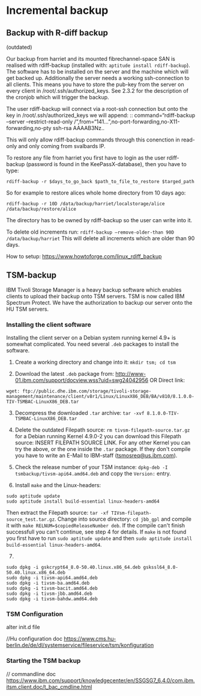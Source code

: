 # Incremental backup


## Backup with R-diff backup

(outdated)

Our backup from harriet and its mounted fibrechannel-space SAN is realised with rdiff-backup (installed with: `aptitude install rdiff-backup`). The software has to be installed on the server and the machine which will get backed up. Additionally the server needs a working ssh-connection to all clients. This means you have to store the pub-key from the server on every client in /root/.ssh/authorized\_keys. See 2.3.2 for the description of the cronjob which will trigger the backup.

The user rdiff-backup will connect via a root-ssh connection but onto the key in /root/.ssh/authorized\_keys we will append: :: command=“rdiff-backup –server –restrict-read-only /”,from=“141…”,no-port-forwarding,no-X11-forwarding,no-pty ssh-rsa AAAAB3Nz..

This will only allow rdiff-backup commands through this conenction in read-only and only coming from svalbards IP.

To restore any file from harriet you first have to login as the user rdiff-backup (password is found in the KeePassX-database), then you have to type:
```
rdiff-backup -r $days_to_go_back $path_to_file_to_restore $targed_path
```
So for example to restore alices whole home directory from 10 days ago:
```
rdiff-backup -r 10D /data/backup/harriet/localstorage/alice /data/backup/restore/alice
```
The directory has to be owned by rdiff-backup so the user can write into it.

To delete old increments run: `rdiff-backup –remove-older-than 90D /data/backup/harriet` This will delete all increments which are older than 90 days.



How to setup: <https://www.howtoforge.com/linux_rdiff_backup>


## TSM-backup

 IBM Tivoli Storage Manager is a heavy backup software which enables clients to upload their backup onto TSM servers. TSM is now called IBM Spectrum Protect. We have the authorization to backup our server onto the HU TSM servers.

### Installing the client software

Installing the client server on a Debian system running kernel 4.9+ is somewhat complicated. You need several `.deb` packages to install the software.


1. Create a working directory and change into it: `mkdir tsm; cd tsm`

2. Download the latest `.deb` package from: http://www-01.ibm.com/support/docview.wss?uid=swg24042956 OR Direct link: 
```
wget: ftp://public.dhe.ibm.com/storage/tivoli-storage-management/maintenance/client/v8r1/Linux/LinuxX86_DEB/BA/v810/8.1.0.0-TIV-TSMBAC-LinuxX86_DEB.tar
```

3. Decompress the downloaded `.tar` archive: `tar -xvf 8.1.0.0-TIV-TSMBAC-LinuxX86_DEB.tar`

4. Delete the outdated Filepath source: `rm tivsm-filepath-source.tar.gz` for a Debian running Kernel 4.9.0-2 you can download this Filepath source: INSERT FILEPATH SOURCE LINK. For any other Kernel you can try the above, or the one inside the `.tar` package. If they don't compile you have to write an E-Mail to IBM-staff (tsmosreq@us.ibm.com).

5. Check the release number of your TSM instance: `dpkg-deb -I tsmbackup/tivsm-api64.amd64.deb` and copy the `Version:` entry.

6. Install `make` and the Linux-headers: 
```
sudo aptitude update
sudo aptitude install build-essential linux-headers-amd64
```


Then extract the Filepath source: `tar -xf TIVsm-filepath-source_test.tar.gz`. Change into source directory: `cd jbb_gpl` and compile it with `make RELNUM=$copiedReleaseNumber deb`. If the compile can't finish successfull you can't continue, see step 4 for details. If `make` is not found you first have to run `sudo aptitude update` and then `sudo aptitude install build-essential linux-headers-amd64`.

7. 

```
sudo dpkg -i gskcrypt64_8.0-50.40.linux.x86_64.deb gskssl64_8.0-50.40.linux.x86_64.deb
sudo dpkg -i tivsm-api64.amd64.deb
sudo dpkg -i tivsm-ba.amd64.deb
sudo dpkg -i tivsm-bacit.amd64.deb
sudo dpkg -i tivsm-jbb.amd64.deb
sudo dpkg -i tivsm-bahdw.amd64.deb
```



### TSM Configuration

alter init.d file 

//Hu configuration doc
https://www.cms.hu-berlin.de/de/dl/systemservice/fileservice/tsm/konfiguration

### Starting the TSM backup

// commandline doc
https://www.ibm.com/support/knowledgecenter/en/SSGSG7_6.4.0/com.ibm.itsm.client.doc/t_bac_cmdline.html



